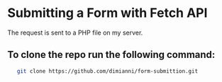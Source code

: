 # Submitting a Form with Fetch API
The request is sent to a PHP file on my server.

## To clone the repo run the following command:

```bash
   git clone https://github.com/dimianni/form-submittion.git
```

